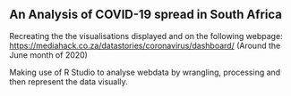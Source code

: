 ## An Analysis of COVID-19 spread in South Africa

Recreating the the visualisations displayed and on the following webpage: https://mediahack.co.za/datastories/coronavirus/dashboard/ (Around the June month of 2020)

Making use of R Studio to analyse webdata by wrangling, processing and then represent the data visually.
